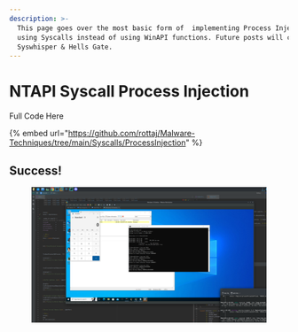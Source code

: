 ```yaml
---
description: >-
  This page goes over the most basic form of  implementing Process Injection
  using Syscalls instead of using WinAPI functions. Future posts will cover
  Syswhisper & Hells Gate.
---
```


# NTAPI Syscall Process Injection



Full Code Here

{% embed url="https://github.com/rottaj/Malware-Techniques/tree/main/Syscalls/ProcessInjection" %}



## Success!

<figure><img src="../../.gitbook/assets/Screenshot_20231010_202740.png" alt=""><figcaption></figcaption></figure>
